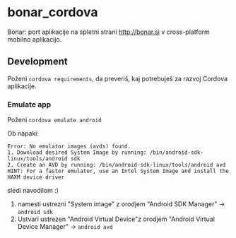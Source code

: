 # bonar_cordova
Bonar: port aplikacije na spletni strani http://bonar.si v cross-platform mobilno aplikacijo.

## Development
Poženi `cordova requirements`, da preveriš, kaj potrebuješ za razvoj Cordova aplikacije.

### Emulate app
Poženi `cordova emulate android`

Ob napaki:
```
Error: No emulator images (avds) found.
1. Download desired System Image by running: /bin/android-sdk-linux/tools/android sdk
2. Create an AVD by running: /bin/android-sdk-linux/tools/android avd
HINT: For a faster emulator, use an Intel System Image and install the HAXM device driver
```
sledi navodilom :)  
1. namesti ustrezni "System image" z orodjem "Android SDK Manager" -> `android sdk`  
2. Ustvari ustrezen "Android Virtual Device"z orodjem "Android Virtual Device Manager" -> `android avd`